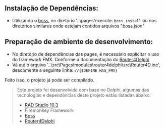 ## Instalação de Dependências:
* Utilizando o [boss](https://github.com/hashload/boss "Gerenciador de dependências do Delphi"), no diretório '..\pages'execute:
`` boss install ``
ou nos diretórios similares onde estejam contidos arquivos "boss.json"

## Preparação de ambiente de desenvolvimento:

* No diretório de dependências das pages, é necessário explicitar o uso do framework FMX. Conforme a documentação do [Router4Delphi](https://github.com/bittencourtthulio/Router4Delphi/ "Framework para Criação de Rotas de Telas para FMX e VCL")
* Vá até o arquivo '..\src\Pages\modules\router4delphi\src\Router4D.inc', descomente a seguinte linha:
`` //{$DEFINE HAS_FMX} ``

Feito isso, o projeto já pode ser compilado.

> Este projeto foi desenvolvido com base no Delphi, algumas das tecnologias e dependências deste projeto estão listadas abaixo:
> - [RAD Studio 10.3](https://www.embarcadero.com/br/products/delphi/starter/free-download "Delphi Rio 10.3 IDE Community Edition")
> - Firemonkey Framework
> - [Boss](https://github.com/hashload/boss "Dependency Manager for Delphi") 
> - [Router4Delphi](https://github.com/bittencourtthulio/Router4Delphi/ "Framework para Criação de Rotas de Telas para FMX e VCL")